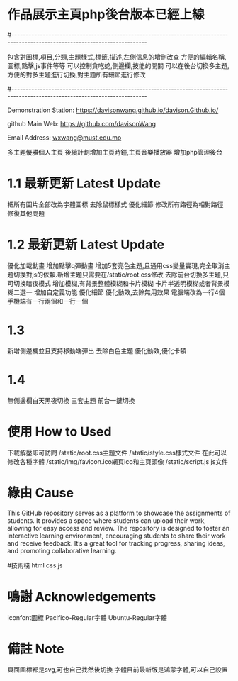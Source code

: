 # 作品展示主頁php後台版本已經上線
#-----------------------------------------------------------------------------------------------------------------------------

包含對圖標,項目,分類,主題樣式,標籤,描述,左側信息的增刪改查
方便的編輯名稱,圖標,點擊,js事件等等
可以控制貪吃蛇,側邊欄,技能的開關
可以在後台切換多主題,方便的對多主題進行切換,對主題所有細節進行修改

#-----------------------------------------------------------------------------------------------------------------------------

Demonstration Station: https://davisonwang.github.io/davison.Github.io/

github Main Web: https://github.com/davisonWang

Email Address: wxwang@must.edu.mo

多主題優雅個人主頁
後續計劃增加主頁時鐘,主頁音樂播放器
增加php管理後台

# 1.1 最新更新 Latest Update
把所有圖片全部改為字體圖標
去除鼠標樣式
優化細節
修改所有路徑為相對路徑
修復其他問題
# 1.2 最新更新 Latest Update
優化加載動畫
增加點擊q彈動畫
增加5套亮色主題,且通用css變量實現,完全取消主題切換對js的依賴.新增主題只需要在/static/root.css修改
去除前台切換多主題,只可切換暗夜模式
增加模糊,有背景整體模糊和卡片模糊
卡片半透明模糊或者背景模糊二選一
增加自定義功能
優化細節
優化動效,去除無用效果
電腦端改為一行4個
手機端有一行兩個和一行一個
# 1.3
新增側邊欄並且支持移動端彈出
去除白色主題
優化動效,優化卡頓
# 1.4
無側邊欄白天黑夜切換
三套主題
前台一鍵切換

# 使用 How to Used

下載解壓即可訪問
/static/root.css主題文件
/static/style.css樣式文件
在此可以修改各種字體
/static/img/favicon.ico網頁ico和主頁頭像
/static/script.js js文件

# 緣由 Cause

This GitHub repository serves as a platform to showcase the assignments of students. It provides a space where students can upload their work, allowing for easy access and review. The repository is designed to foster an interactive learning environment, encouraging students to share their work and receive feedback. It’s a great tool for tracking progress, sharing ideas, and promoting collaborative learning.

#技術棧
html
css
js

# 鳴謝 Acknowledgements
iconfont圖標
Pacifico-Regular字體
Ubuntu-Regular字體

# 備註 Note
頁面圖標都是svg,可也自己找然後切換
字體目前最新版是鴻蒙字體,可以自己設置


